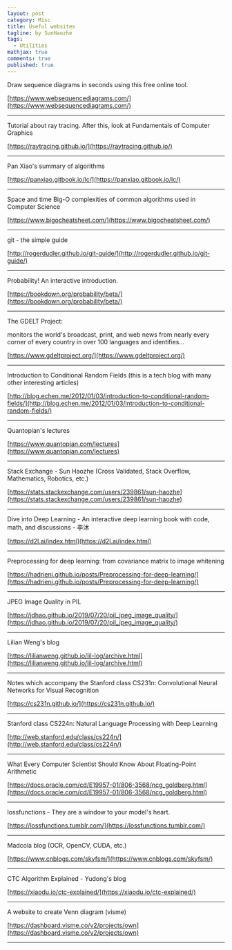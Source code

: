 ```yaml
---
layout: post
category: Misc
title: Useful websites
tagline: by SunHaozhe
tags: 
  - Utilities
mathjax: true
comments: true
published: true
---
```


Draw sequence diagrams in seconds using this free online tool.

[https://www.websequencediagrams.com/](https://www.websequencediagrams.com/)



**************************************************************************************************

Tutorial about ray tracing. After this, look at Fundamentals of Computer Graphics

[https://raytracing.github.io/](https://raytracing.github.io/)

**************************************************************************************************


Pan Xiao's summary of algorithms

[https://panxiao.gitbook.io/lc/](https://panxiao.gitbook.io/lc/)

**************************************************************************************************


Space and time Big-O complexities of common algorithms used in Computer Science

[https://www.bigocheatsheet.com/](https://www.bigocheatsheet.com/)

**************************************************************************************************


git - the simple guide

[http://rogerdudler.github.io/git-guide/](http://rogerdudler.github.io/git-guide/)



**************************************************************************************************



Probability! An interactive introduction.

[https://bookdown.org/probability/beta/](https://bookdown.org/probability/beta/)



**************************************************************************************************


The GDELT Project:

monitors the world's broadcast, print, and web news from nearly every corner of every country in over 100 languages and identifies...

[https://www.gdeltproject.org/](https://www.gdeltproject.org/)







**************************************************************************************************


Introduction to Conditional Random Fields (this is a tech blog with many other interesting articles)

[http://blog.echen.me/2012/01/03/introduction-to-conditional-random-fields/](http://blog.echen.me/2012/01/03/introduction-to-conditional-random-fields/)



**************************************************************************************************


Quantopian's lectures

[https://www.quantopian.com/lectures](https://www.quantopian.com/lectures)



**************************************************************************************************



Stack Exchange - Sun Haozhe (Cross Validated, Stack Overflow, Mathematics, Robotics, etc.)

[https://stats.stackexchange.com/users/239861/sun-haozhe](https://stats.stackexchange.com/users/239861/sun-haozhe)



**************************************************************************************************


Dive into Deep Learning - An interactive deep learning book with code, math, and discussions - 李沐 

[https://d2l.ai/index.html](https://d2l.ai/index.html)


**************************************************************************************************



Preprocessing for deep learning: from covariance matrix to image whitening 

[https://hadrienj.github.io/posts/Preprocessing-for-deep-learning/](https://hadrienj.github.io/posts/Preprocessing-for-deep-learning/)


**************************************************************************************************


JPEG Image Quality in PIL

[https://jdhao.github.io/2019/07/20/pil_jpeg_image_quality/](https://jdhao.github.io/2019/07/20/pil_jpeg_image_quality/)




**************************************************************************************************



Lilian Weng's blog 

[https://lilianweng.github.io/lil-log/archive.html](https://lilianweng.github.io/lil-log/archive.html)




**************************************************************************************************

Notes which accompany the Stanford class CS231n: Convolutional Neural Networks for Visual Recognition

[https://cs231n.github.io/](https://cs231n.github.io/)


**************************************************************************************************

Stanford class CS224n: Natural Language Processing with Deep Learning 

[http://web.stanford.edu/class/cs224n/](http://web.stanford.edu/class/cs224n/)


**************************************************************************************************

What Every Computer Scientist Should Know About Floating-Point Arithmetic


[https://docs.oracle.com/cd/E19957-01/806-3568/ncg_goldberg.html](https://docs.oracle.com/cd/E19957-01/806-3568/ncg_goldberg.html)



**************************************************************************************************

lossfunctions - They are a window to your model's heart.

[https://lossfunctions.tumblr.com/](https://lossfunctions.tumblr.com/)


**************************************************************************************************

Madcola blog (OCR, OpenCV, CUDA, etc.)

[https://www.cnblogs.com/skyfsm/](https://www.cnblogs.com/skyfsm/)


**************************************************************************************************

CTC Algorithm Explained - Yudong's blog 

[https://xiaodu.io/ctc-explained/](https://xiaodu.io/ctc-explained/)

**************************************************************************************************

A website to create Venn diagram (visme)

[https://dashboard.visme.co/v2/projects/own](https://dashboard.visme.co/v2/projects/own)


**************************************************************************************************


















